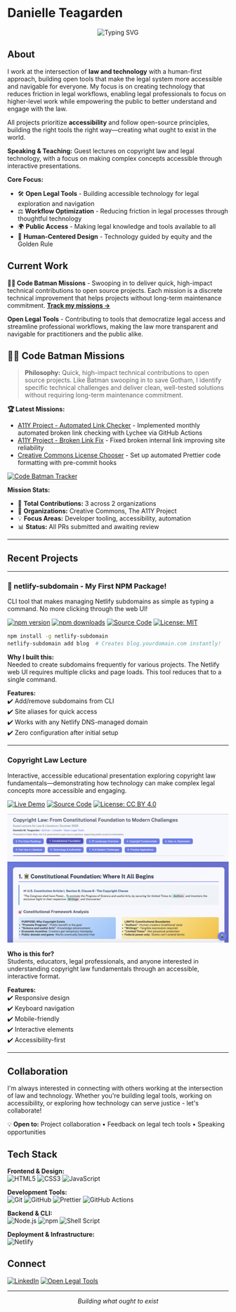 # Danielle Teagarden

<div align="center">
  <img src="https://readme-typing-svg.herokuapp.com?font=Fira+Code&pause=1000&color=8B5CF6&center=true&vCenter=true&width=500&lines=Building+Open+Legal+Tools;Human-First+Legal+Technology;Creating+What+Should+Exist" alt="Typing SVG" />
</div>

## About

I work at the intersection of **law and technology** with a human-first approach, building open tools that make the legal system more accessible and navigable for everyone. My focus is on creating technology that reduces friction in legal workflows, enabling legal professionals to focus on higher-level work while empowering the public to better understand and engage with the law.

All projects prioritize **accessibility** and follow open-source principles, building the right tools the right way—creating what ought to exist in the world.

**Speaking & Teaching:** Guest lectures on copyright law and legal technology, with a focus on making complex concepts accessible through interactive presentations.

**Core Focus:**
- 🛠️ **Open Legal Tools** - Building accessible technology for legal exploration and navigation
- ⚖️ **Workflow Optimization** - Reducing friction in legal processes through thoughtful technology
- 🌍 **Public Access** - Making legal knowledge and tools available to all
- 🎯 **Human-Centered Design** - Technology guided by equity and the Golden Rule

## Current Work

**🦸‍♀️ Code Batman Missions** - Swooping in to deliver quick, high-impact technical contributions to open source projects. Each mission is a discrete technical improvement that helps projects without long-term maintenance commitment. **[Track my missions →](https://codebatman.danielle.world)**

**Open Legal Tools** - Contributing to tools that democratize legal access and streamline professional workflows, making the law more transparent and navigable for practitioners and the public alike.

## 🦸‍♀️ Code Batman Missions

> **Philosophy:** Quick, high-impact technical contributions to open source projects. Like Batman swooping in to save Gotham, I identify specific technical challenges and deliver clean, well-tested solutions without requiring long-term maintenance commitment.

**🏆 Latest Missions:** 
- [A11Y Project - Automated Link Checker](https://github.com/a11yproject/a11yproject.com/pull/1626) - Implemented monthly automated broken link checking with Lychee via GitHub Actions
- [A11Y Project - Broken Link Fix](https://github.com/a11yproject/a11yproject.com/pull/1625) - Fixed broken internal link improving site reliability
- [Creative Commons License Chooser](https://github.com/creativecommons/chooser/pull/581) - Set up automated Prettier code formatting with pre-commit hooks

[![Code Batman Tracker](https://img.shields.io/badge/🦸‍♀️_Code_Batman-Track_All_Missions-FFD700?style=for-the-badge)](https://codebatman.danielle.world)

**Mission Stats:**
- 🎯 **Total Contributions:** 3 across 2 organizations
- 🏢 **Organizations:** Creative Commons, The A11Y Project
- 💡 **Focus Areas:** Developer tooling, accessibility, automation
- 📊 **Status:** All PRs submitted and awaiting review

---

## Recent Projects

---

### 🎉 netlify-subdomain - My First NPM Package!

CLI tool that makes managing Netlify subdomains as simple as typing a command. No more clicking through the web UI!

[![npm version](https://badge.fury.io/js/netlify-subdomain.svg)](https://www.npmjs.com/package/netlify-subdomain)
[![npm downloads](https://img.shields.io/npm/dt/netlify-subdomain.svg)](https://www.npmjs.com/package/netlify-subdomain)
[![Source Code](https://img.shields.io/badge/Source-GitHub-blue)](https://github.com/danielle-teagarden/netlify-subdomain)
[![License: MIT](https://img.shields.io/badge/License-MIT-yellow.svg)](https://opensource.org/licenses/MIT)

```bash
npm install -g netlify-subdomain
netlify-subdomain add blog  # Creates blog.yourdomain.com instantly!
```

**Why I built this:**  
Needed to create subdomains frequently for various projects. The Netlify web UI requires multiple clicks and page loads. This tool reduces that to a single command.

**Features:**  
✔️ Add/remove subdomains from CLI  
✔️ Site aliases for quick access  
✔️ Works with any Netlify DNS-managed domain  
✔️ Zero configuration after initial setup

---

### Copyright Law Lecture

Interactive, accessible educational presentation exploring copyright law fundamentals—demonstrating how technology can make complex legal concepts more accessible and engaging.

[![Live Demo](https://img.shields.io/badge/Live%20Demo-Online-brightgreen)](https://copyright-law-lecture.netlify.app/)
[![Source Code](https://img.shields.io/badge/Source-GitHub-blue)](https://github.com/danielle-teagarden/copyright-law-lecture)
[![License: CC BY 4.0](https://img.shields.io/badge/License-CC%20BY%204.0-lightgrey)](https://creativecommons.org/licenses/by/4.0/)

![Screenshot of the Copyright Law Lecture interactive presentation showing clean, accessible design with navigation and mobile-friendly layout](assets/copyright-law-screenshot.png)

**Who is this for?**  
Students, educators, legal professionals, and anyone interested in understanding copyright law fundamentals through an accessible, interactive format.

**Features:**  
✔️ Responsive design  
✔️ Keyboard navigation  
✔️ Mobile-friendly  
✔️ Interactive elements  
✔️ Accessibility-first

---

## Collaboration

I'm always interested in connecting with others working at the intersection of law and technology. Whether you're building legal tools, working on accessibility, or exploring how technology can serve justice - let's collaborate!

💡 **Open to:** Project collaboration • Feedback on legal tech tools • Speaking opportunities

## Tech Stack

**Frontend & Design:**  
![HTML5](https://img.shields.io/badge/HTML5-E34F26?style=flat-square&logo=html5&logoColor=white)
![CSS3](https://img.shields.io/badge/CSS3-1572B6?style=flat-square&logo=css3&logoColor=white)
![JavaScript](https://img.shields.io/badge/JavaScript-F7DF1E?style=flat-square&logo=javascript&logoColor=black)

**Development Tools:**  
![Git](https://img.shields.io/badge/Git-F05032?style=flat-square&logo=git&logoColor=white)
![GitHub](https://img.shields.io/badge/GitHub-181717?style=flat-square&logo=github&logoColor=white)
![Prettier](https://img.shields.io/badge/Prettier-F7B93E?style=flat-square&logo=prettier&logoColor=black)
![GitHub Actions](https://img.shields.io/badge/GitHub_Actions-2088FF?style=flat-square&logo=github-actions&logoColor=white)

**Backend & CLI:**  
![Node.js](https://img.shields.io/badge/Node.js-339933?style=flat-square&logo=node.js&logoColor=white)
![npm](https://img.shields.io/badge/npm-CB3837?style=flat-square&logo=npm&logoColor=white)
![Shell Script](https://img.shields.io/badge/Shell-121011?style=flat-square&logo=gnu-bash&logoColor=white)

**Deployment & Infrastructure:**  
![Netlify](https://img.shields.io/badge/Netlify-00C7B7?style=flat-square&logo=netlify&logoColor=white)

## Connect

[![LinkedIn](https://img.shields.io/badge/LinkedIn-0077B5?style=flat-square&logo=linkedin&logoColor=white)](https://linkedin.com/in/teagarden)
[![Open Legal Tools](https://img.shields.io/badge/Open_Legal_Tools-181717?style=flat-square&logo=github&logoColor=white)](https://github.com/open-legal-tools)

---

<div align="center">
  <i>Building what ought to exist</i>
</div>
